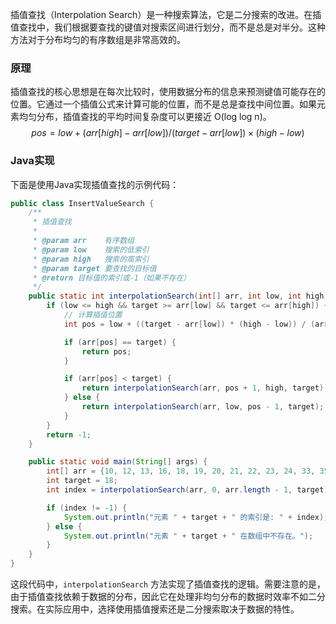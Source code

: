 插值查找（Interpolation Search）是一种搜索算法，它是二分搜索的改进。在插值查找中，我们根据要查找的键值对搜索区间进行划分，而不是总是对半分。这种方法对于分布均匀的有序数组是非常高效的。

### 原理

插值查找的核心思想是在每次比较时，使用数据分布的信息来预测键值可能存在的位置。它通过一个插值公式来计算可能的位置，而不是总是查找中间位置。如果元素均匀分布，插值查找的平均时间复杂度可以更接近
O(log log n)。
$$
pos=low+
(arr[high]−arr[low])/
(target−arr[low])×(high−low)
$$

### Java实现

下面是使用Java实现插值查找的示例代码：

```java
public class InsertValueSearch {
    /**
     * 插值查找
     *
     * @param arr    有序数组
     * @param low    搜索的低索引
     * @param high   搜索的高索引
     * @param target 要查找的目标值
     * @return 目标值的索引或-1（如果不存在）
     */
    public static int interpolationSearch(int[] arr, int low, int high, int target) {
        if (low <= high && target >= arr[low] && target <= arr[high]) {
            // 计算插值位置
            int pos = low + ((target - arr[low]) * (high - low)) / (arr[high] - arr[low]);

            if (arr[pos] == target) {
                return pos;
            }

            if (arr[pos] < target) {
                return interpolationSearch(arr, pos + 1, high, target);
            } else {
                return interpolationSearch(arr, low, pos - 1, target);
            }
        }
        return -1;
    }

    public static void main(String[] args) {
        int[] arr = {10, 12, 13, 16, 18, 19, 20, 21, 22, 23, 24, 33, 35, 42, 47};
        int target = 18;
        int index = interpolationSearch(arr, 0, arr.length - 1, target);

        if (index != -1) {
            System.out.println("元素 " + target + " 的索引是: " + index);
        } else {
            System.out.println("元素 " + target + " 在数组中不存在。");
        }
    }
}
```

这段代码中，`interpolationSearch`
方法实现了插值查找的逻辑。需要注意的是，由于插值查找依赖于数据的分布，因此它在处理非均匀分布的数据时效率不如二分搜索。在实际应用中，选择使用插值搜索还是二分搜索取决于数据的特性。